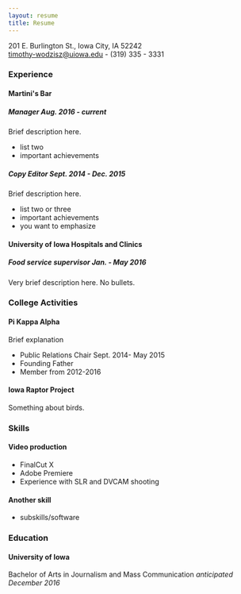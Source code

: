 ```yaml
---
layout: resume
title: Resume
---
```

201 E. Burlington St., Iowa City, IA 52242  
[timothy-wodzisz@uiowa.edu](mailto:timothy-wodzisz@uiowa.edu) - (319) 335 - 3331

### Experience

#### Martini's Bar
##### Manager *Aug. 2016 - current*
Brief description here.    

* list two 
* important achievements

##### Copy Editor *Sept. 2014 - Dec. 2015*
Brief description here.    

* list two or three
* important achievements
* you want to emphasize


#### University of Iowa Hospitals and Clinics
##### Food service supervisor *Jan. - May 2016*
Very brief description here. No bullets.  


### College Activities
#### Pi Kappa Alpha 
Brief explanation

* Public Relations Chair Sept. 2014- May 2015
* Founding Father
* Member from 2012-2016


#### Iowa Raptor Project
Something about birds.

### Skills
#### Video production
* FinalCut X
* Adobe Premiere
* Experience with SLR and DVCAM shooting

#### Another skill
* subskills/software

### Education
#### University of Iowa
Bachelor of Arts in Journalism and Mass Communication *anticipated December 2016* 
